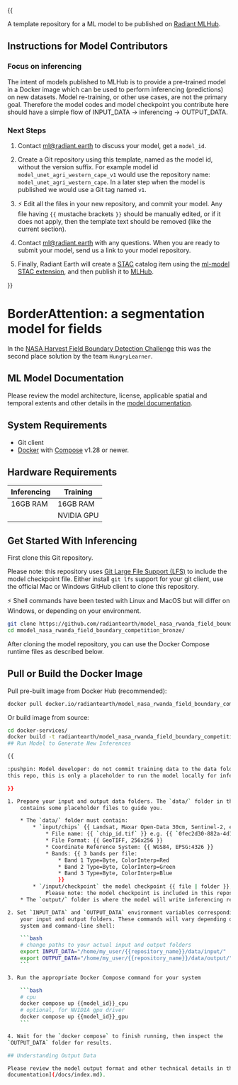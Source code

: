 {{

A template repository for a ML model to be published on
[Radiant MLHub](https://mlhub.earth/models).

## Instructions for Model Contributors

### Focus on inferencing

The intent of models published to MLHub is to provide a pre-trained model in a
Docker image which can be used to perform inferencing (predictions) on new
datasets. Model re-training, or other use cases, are not the primary goal.
Therefore the model codes and model checkpoint you contribute here should have
a simple flow of INPUT_DATA -> inferencing -> OUTPUT_DATA.

### Next Steps

1. Contact ml@radiant.earth to discuss your model, get a `model_id`.

2. Create a Git repository using this template, named as the model id, without
the version suffix. For example model id `model_unet_agri_western_cape_v1`
would use the repository name: `model_unet_agri_western_cape`. In a later step
when the model is published we would use a Git tag named `v1`.

3. :zap: Edit all the files in your new repository, and commit your model. Any file
having `{{` mustache brackets `}}` should be manually edited, or if it does not
apply, then the template text should be removed (like the current section).

4. Contact ml@radiant.earth with any questions. When you are ready to submit
your model, send us a link to your model repository.

5. Finally, Radiant Earth will create a [STAC](https://stacspec.org) catalog item using the
[ml-model STAC extension](https://github.com/stac-extensions/ml-model), and then
publish it to [MLHub](https://mlhub.earth/models).

}}

# BorderAttention: a segmentation model for fields
In the [NASA Harvest Field Boundary Detection Challenge](https://zindi.africa/competitions/nasa-harvest-field-boundary-detection-challenge/leaderboard)
this was the second place solution by the team `HungryLearner`.

## ML Model Documentation

Please review the model architecture, license, applicable spatial and temporal extents
and other details in the [model documentation](/docs/index.md).

## System Requirements

* Git client
* [Docker](https://www.docker.com/) with
    [Compose](https://docs.docker.com/compose/) v1.28 or newer.

## Hardware Requirements

|Inferencing|Training|
|-----------|--------|
|16GB RAM | 16GB RAM|
|           | NVIDIA GPU |

## Get Started With Inferencing

First clone this Git repository.

Please note: this repository uses
[Git Large File Support (LFS)](https://git-lfs.github.com/) to include the
model checkpoint file. Either install `git lfs` support for your git client,
use the official Mac or Windows GitHub client to clone this repository.

:zap: Shell commands have been tested with Linux and MacOS but will
differ on Windows, or depending on your environment.

```bash
git clone https://github.com/radiantearth/model_nasa_rwanda_field_boundary_competition_bronze.git
cd mmodel_nasa_rwanda_field_boundary_competition_bronze/
```

After cloning the model repository, you can use the Docker Compose runtime
files as described below.

## Pull or Build the Docker Image

Pull pre-built image from Docker Hub (recommended):

```bash
docker pull docker.io/radiantearth/model_nasa_rwanda_field_boundary_competition_silver:1
```

Or build image from source:

```bash
cd docker-services/
docker build -t radiantearth/model_nasa_rwanda_field_boundary_competition_silver:1 .
## Run Model to Generate New Inferences

{{

:pushpin: Model developer: do not commit training data to the data folder on
this repo, this is only a placeholder to run the model locally for inferencing.

}}

1. Prepare your input and output data folders. The `data/` folder in this repository
    contains some placeholder files to guide you.

    * The `data/` folder must contain:
        * `input/chips` {{ Landsat, Maxar Open-Data 30cm, Sentinel-2, etc. }} imagery chips for inferencing:
            * File name: {{ `chip_id.tif` }} e.g. {{ `0fec2d30-882a-4d1d-a7af-89dac0198327.tif` }}
            * File Format: {{ GeoTIFF, 256x256 }}
            * Coordinate Reference System: {{ WGS84, EPSG:4326 }}
            * Bands: {{ 3 bands per file:
                * Band 1 Type=Byte, ColorInterp=Red
                * Band 2 Type=Byte, ColorInterp=Green
                * Band 3 Type=Byte, ColorInterp=Blue
                }}
        * `/input/checkpoint` the model checkpoint {{ file | folder }}, `{{ checkpoint file or folder name }}`.
            Please note: the model checkpoint is included in this repository.
    * The `output/` folder is where the model will write inferencing results.

2. Set `INPUT_DATA` and `OUTPUT_DATA` environment variables corresponding with
    your input and output folders. These commands will vary depending on operating
    system and command-line shell:

    ```bash
    # change paths to your actual input and output folders
    export INPUT_DATA="/home/my_user/{{repository_name}}/data/input/"
    export OUTPUT_DATA="/home/my_user/{{repository_name}}/data/output/"
    ```

3. Run the appropriate Docker Compose command for your system

    ```bash
    # cpu
    docker compose up {{model_id}}_cpu
    # optional, for NVIDIA gpu driver
    docker compose up {{model_id}}_gpu
    ```

4. Wait for the `docker compose` to finish running, then inspect the
`OUTPUT_DATA` folder for results.

## Understanding Output Data

Please review the model output format and other technical details in the [model
documentation](/docs/index.md).
